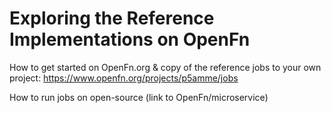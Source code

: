 # Exploring the Reference Implementations on OpenFn
How to get started on OpenFn.org & copy of the reference jobs to your own project: https://www.openfn.org/projects/p5amme/jobs

How to run jobs on open-source (link to OpenFn/microservice)
